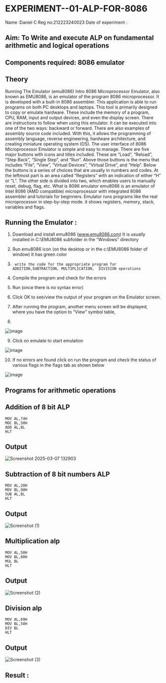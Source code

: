 # EXPERIMENT--01-ALP-FOR-8086
Name :Daniel C
Reg no:212223240023
Date of experiment :





## Aim: To Write and execute ALP on fundamental arithmetic and logical operations
## Components required: 8086  emulator 
## Theory 
Running The Emulator (emu8086) Intro 8086 Microprocessor Emulator, also known as EMU8086, is an emulator of the program 8086 microprocessor. It is developed with a built-in 8086 assembler. This application is able to run programs on both PC desktops and laptops. This tool is primarily designed to copy or emulate hardware. These include the memory of a program, CPU, RAM, input and output devices, and even the display screen. There are instructions to follow when using this emulator. It can be executed into one of the two ways: backward or forward. There are also examples of assembly source code included. With this, it allows the programming of assembly language, reverse engineering, hardware architecture, and creating miniature operating system (OS). The user interface of 8086 Microprocessor Emulator is simple and easy to manage. There are five major buttons with icons and titles included. These are “Load”, “Reload”, “Step Back”, “Single Step”, and “Run”. Above those buttons is the menu that includes “File”, “View”, “Virtual Devices”, “Virtual Drive”, and “Help”. Below the buttons is a series of choices that are usually in numbers and codes. At the leftmost part is an area called “Registers” with an indication of either “H” or “L”. The other side is divided into two, which enables users to manually reset, debug, flag, etc. What is 8086 emulator emu8086 is an emulator of Intel 8086 (AMD compatible) microprocessor with integrated 8086 assembler and tutorials for beginners. Emulator runs programs like the real microprocessor in step-by-step mode. it shows registers, memory, stack, variables and flags.


 ## Running the Emulator :
1.	Download and install emu8086 (www.emu8086.com) It is usually installed in C:\EMU8086 subfolder in the “Windows” directory
2.	  Run  emu8086 icon (on the desktop or in the c:\EMU8086 folder of window) It has green color 
 
 
3.		write the code for the appropriate program for ADDITION,SUBTRACTION, MULTIPLICATION,  DIVISION operations 

4.	 Compile the program and check for the errors 
5.	Run (once there is no syntax error) 

6.	Click OK to see/view the output of your program on the Emulator screen. 


7.	After running the program, another menu screen will be displayed, where you have the option to “View” symbol table,
8.	 


![image](https://user-images.githubusercontent.com/36288975/189273263-d65baae9-4b8f-4723-afb3-c0ffa4052b04.png)











9.	Click on emulate to start emulation 








![image](https://user-images.githubusercontent.com/36288975/189273273-9bb36ec1-e2e8-4892-8d35-37707332bfdc.png)








10.	If no errors are found click on run the program and check the status of various flags in the flags tab as shown below 






![image](https://user-images.githubusercontent.com/36288975/189273277-113a2a33-4a40-4ff8-95a5-ecd3a1f504fe.png)







## Programs for arithmetic  operations

## Addition  of 8 bit ALP 
```
MOV AL,74H
MOC BL,50H
ADD AL,BL
HLT
```



## Output 
![Screenshot 2025-03-07 132903](https://github.com/user-attachments/assets/c62d752e-a967-4358-9006-46076f75887d)

 
## Subtraction   of 8 bit numbers  ALP 
```
MOV AL,20H
MOV BL,90H
SUB AL,BL
HLT
```
 
## Output  
![Screenshot (1)](https://github.com/user-attachments/assets/8c8a1dac-2968-4bf3-ac1f-574b5d208544)

## Multiplication alp 
```
MOV AL,50H
MOV BL,80H
MUL BL
HLT
```
 ## Output  
 ![Screenshot (2)](https://github.com/user-attachments/assets/f5bbc93a-e252-4ffe-a604-c7402ccae977)



## Division alp 
```
MOV AL,69H
MOV BL,50H
DIV BL
HLT
```


## Output  
![Screenshot (3)](https://github.com/user-attachments/assets/4b109800-3592-476c-9ff9-98e55ea72a53)


## Result :

 








